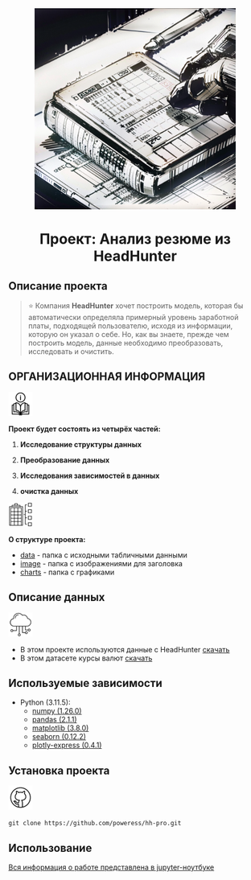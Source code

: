 
<center> <img src = ./image/image.png alt="drawing" style="width:400px;"> </center>

# <center> Проект: Анализ резюме из HeadHunter </center>

## Описание проекта

> ⭐ Компания **HeadHunter** хочет построить модель, которая бы автоматически определяла примерный уровень заработной платы, подходящей пользователю, исходя из информации, которую он указал о себе. Но, как вы знаете, прежде чем построить модель, данные необходимо преобразовать, исследовать и очистить.



## ОРГАНИЗАЦИОННАЯ ИНФОРМАЦИЯ

<img src=./charts/info.png>

**Проект будет состоять из четырёх частей:**

1. **Исследование структуры данных**

2. **Преобразование данных**

3. **Исследования зависимостей в данных**

4. **очистка данных**



<img src=./charts/icons8-chat-message.png>

**О структуре проекта:**
* [data](./data) - папка с исходными табличными данными
* [image](./image) - папка с изображениями для заголовка
* [charts](./charts) - папка с графиками 




## Описание данных

<img src=./charts/cloud.png>

* В этом проекте используются данные с HeadHunter [скачать](https://drive.google.com/file/d/1PO6uJwsw7LVwEVA5X0c1iBHzMlLUnB4L/view?usp=sharing)
* В этом датасете курсы валют [скачать](https://drive.google.com/file/d/1PO6uJwsw7LVwEVA5X0c1iBHzMlLUnB4L/view?usp=sharing)


## Используемые зависимости
* Python (3.11.5):
    * [numpy (1.26.0)](https://numpy.org)
    * [pandas (2.1.1)](https://pandas.pydata.org)
    * [matplotlib (3.8.0)](https://matplotlib.org)
    * [seaborn (0.12.2)](https://seaborn.pydata.org)
    * [plotly-express (0.4.1)](https://plotly.com/python/plotly-express/)

## Установка проекта

<img src=./charts/icons8-github.png><p> ```git clone https://github.com/poweress/hh-pro.git``` </p>



## Использование
[Вся информация о работе представлена в jupyter-ноутбуке]( Project-1._Ноутбук-шаблон.ipynb)